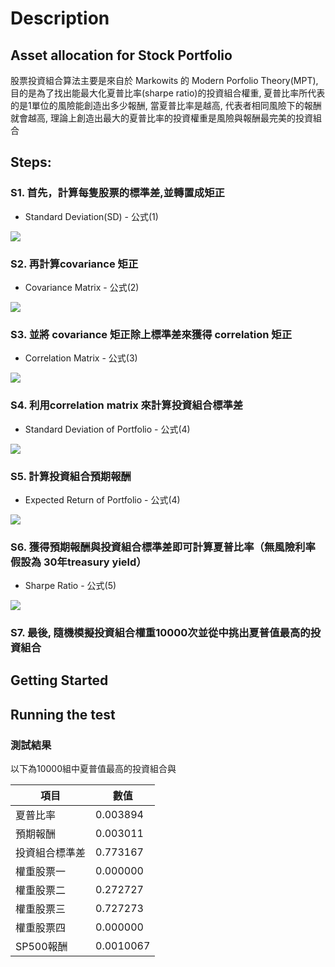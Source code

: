 # Description
## Asset allocation for Stock Portfolio  

股票投資組合算法主要是來自於 Markowits 的 Modern Porfolio Theory(MPT), 目的是為了找出能最大化夏普比率(sharpe ratio)的投資組合權重, 夏普比率所代表的是1單位的風險能創造出多少報酬, 當夏普比率是越高, 代表者相同風險下的報酬就會越高, 理論上創造出最大的夏普比率的投資權重是風險與報酬最完美的投資組合 

## Steps:

### S1. 首先，計算每隻股票的標準差,並轉置成矩正
  - Standard Deviation(SD) - 公式(1)

![](https://i.imgur.com/DhGPopQ.png)
### S2. 再計算covariance 矩正
  - Covariance Matrix - 公式(2)

![](https://i.imgur.com/HHAfUtE.png)
### S3. 並將 covariance 矩正除上標準差來獲得 correlation 矩正
  - Correlation Matrix - 公式(3)

![](https://i.imgur.com/syr2jq8.png)
### S4. 利用correlation matrix 來計算投資組合標準差
  - Standard Deviation of Portfolio - 公式(4)

![](https://i.imgur.com/Nq86N23.png)

### S5. 計算投資組合預期報酬
  - Expected Return of Portfolio - 公式(4)

![](https://i.imgur.com/2PKM7k4.png)

### S6. 獲得預期報酬與投資組合標準差即可計算夏普比率（無風險利率假設為 30年treasury yield） 
  - Sharpe Ratio - 公式(5)

![](https://i.imgur.com/cob2R7e.png)

### S7. 最後, 隨機模擬投資組合權重10000次並從中挑出夏普值最高的投資組合


## Getting Started 



## Running the test 
### 測試結果
以下為10000組中夏普值最高的投資組合與

| 項目        |   數值     | 
| --------    | --------  | 
| 夏普比率     | 0.003894  | 
| 預期報酬     | 0.003011  | 
| 投資組合標準差| 0.773167  | 
| 權重股票一    | 0.000000  | 
| 權重股票二    | 0.272727  | 
| 權重股票三    | 0.727273  | 
| 權重股票四    | 0.000000  | 
| SP500報酬    | 0.0010067 |
